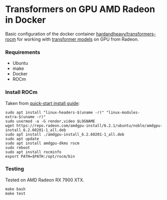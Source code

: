 # Transformers on GPU AMD Radeon in Docker
Basic configuration of the docker container [hardandheavy/transformers-rocm](https://hub.docker.com/repository/docker/hardandheavy/transformers-rocm/general) for working with [transformer models](https://huggingface.co) on GPU from Radeon.

### Requirements
* Ubuntu
* make
* Docker
* ROCm

### Install ROCm
Taken from [quick-start install guide](https://rocm.docs.amd.com/projects/install-on-linux/en/latest/tutorial/quick-start.html):
```
sudo apt install "linux-headers-$(uname -r)" "linux-modules-extra-$(uname -r)"
sudo usermod -a -G render,video $LOGNAME
wget https://repo.radeon.com/amdgpu-install/6.2.1/ubuntu/noble/amdgpu-install_6.2.60201-1_all.deb
sudo apt install ./amdgpu-install_6.2.60201-1_all.deb
sudo apt update
sudo apt install amdgpu-dkms rocm
sudo reboot
sudo apt install rocminfo
export PATH=$PATH:/opt/rocm/bin
```

### Testing
Tested on AMD Radeon RX 7900 XTX.
```
make bash
make test
```
